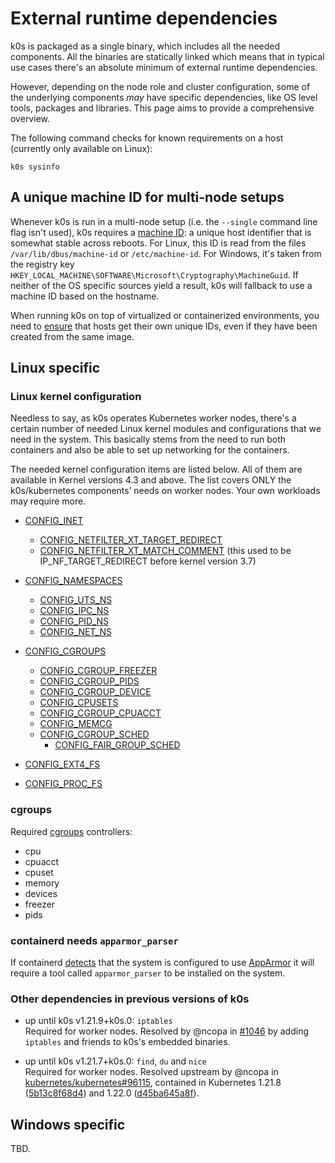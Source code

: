 # External runtime dependencies

k0s is packaged as a single binary, which includes all the needed components.
All the binaries are statically linked which means that in typical use cases
there's an absolute minimum of external runtime dependencies.

However, depending on the node role and cluster configuration, some of the
underlying components _may_ have specific dependencies, like OS level tools,
packages and libraries. This page aims to provide a comprehensive overview.

The following command checks for known requirements on a host (currently only
available on Linux):

```shell
k0s sysinfo
```

## A unique machine ID for multi-node setups

Whenever k0s is run in a multi-node setup (i.e. the `--single` command line flag
isn't used), k0s requires a [machine ID]: a unique host identifier that is
somewhat stable across reboots. For Linux, this ID is read from the files
`/var/lib/dbus/machine-id` or `/etc/machine-id`. For Windows, it's taken from
the registry key `HKEY_LOCAL_MACHINE\SOFTWARE\Microsoft\Cryptography\MachineGuid`.
If neither of the OS specific sources yield a result, k0s will fallback to use a
machine ID based on the hostname.

When running k0s on top of virtualized or containerized environments, you need
to [ensure][ensure-unique-id] that hosts get their own unique IDs, even if they
have been created from the same image.

[machine ID]: https://github.com/denisbrodbeck/machineid/blob/v1.0.1/README.md#what-you-get
[ensure-unique-id]: https://github.com/denisbrodbeck/machineid/blob/v1.0.1/README.md#unique-key-reliability

## Linux specific
<!--
This piece of documentation is best-effort and considered to be augmented and
extended in the future. The kernel and cgroups requirements are basically taken
from kubernetes/system-validators. Often there's no real hint as to why they are
required (although most requirements seem pretty obvious). Also need to check
for requirements of kube-router and calico.
-->

### Linux kernel configuration

Needless to say, as k0s operates Kubernetes worker nodes, there's a certain
number of needed Linux kernel modules and configurations that we need in the
system. This basically stems from the need to run both containers and also be
able to set up networking for the containers.

The needed kernel configuration items are listed below. All of them are
available in Kernel versions 4.3 and above. The list covers ONLY the
k0s/kubernetes components’ needs on worker nodes. Your own workloads may require
more.

- [CONFIG_INET](https://github.com/torvalds/linux/blob/v4.3/net/Kconfig#L5)
  - [CONFIG_NETFILTER_XT_TARGET_REDIRECT](https://github.com/torvalds/linux/blob/v4.3/net/netfilter/Kconfig#L853)
  - [CONFIG_NETFILTER_XT_MATCH_COMMENT](https://github.com/torvalds/linux/blob/v4.3/net/netfilter/Kconfig#L1002)
    (this used to be IP_NF_TARGET_REDIRECT before kernel version 3.7)

- [CONFIG_NAMESPACES](https://github.com/torvalds/linux/blob/v4.3/init/Kconfig#L1168)
  - [CONFIG_UTS_NS](https://github.com/torvalds/linux/blob/v4.3/init/Kconfig#L1180)
  - [CONFIG_IPC_NS](https://github.com/torvalds/linux/blob/v4.3/init/Kconfig#L1187)
  - [CONFIG_PID_NS](https://github.com/torvalds/linux/blob/v4.3/init/Kconfig#L1210)
  - [CONFIG_NET_NS](https://github.com/torvalds/linux/blob/v4.3/init/Kconfig#L1218)

- [CONFIG_CGROUPS](https://github.com/torvalds/linux/blob/v4.3/init/Kconfig#L927)
  - [CONFIG_CGROUP_FREEZER](https://github.com/torvalds/linux/blob/v4.3/init/Kconfig#L953)
  - [CONFIG_CGROUP_PIDS](https://github.com/torvalds/linux/blob/v4.3/init/Kconfig#L959)
  - [CONFIG_CGROUP_DEVICE](https://github.com/torvalds/linux/blob/v4.3/init/Kconfig#L975)
  - [CONFIG_CPUSETS](https://github.com/torvalds/linux/blob/v4.3/init/Kconfig#L981)
  - [CONFIG_CGROUP_CPUACCT](https://github.com/torvalds/linux/blob/v4.3/init/Kconfig#L996)
  - [CONFIG_MEMCG](https://github.com/torvalds/linux/blob/v4.3/init/Kconfig#L1005)
  - [CONFIG_CGROUP_SCHED](https://github.com/torvalds/linux/blob/v4.3/init/Kconfig#L1081)
    - [CONFIG_FAIR_GROUP_SCHED](https://github.com/torvalds/linux/blob/v4.3/init/Kconfig#L1090)

- [CONFIG_EXT4_FS](https://github.com/torvalds/linux/blob/v4.3/fs/ext4/Kconfig#L33)
- [CONFIG_PROC_FS](https://github.com/torvalds/linux/blob/v4.3/fs/proc/Kconfig#L1)

### cgroups

Required [cgroups] controllers:

- cpu
- cpuacct
- cpuset
- memory
- devices
- freezer
- pids

[cgroups]: https://man7.org/linux/man-pages/man7/cgroups.7.html

### containerd needs `apparmor_parser`

If containerd [detects][cd-aa] that the system is configured to use [AppArmor]
it will require a tool called `apparmor_parser` to be installed on the system.

[cd-aa]: https://github.com/containerd/containerd/blob/v1.5.13/pkg/apparmor/apparmor_linux.go#L38-L49
[AppArmor]: https://wiki.ubuntu.com/AppArmor

### Other dependencies in previous versions of k0s

- up until k0s v1.21.9+k0s.0: `iptables`  
  Required for worker nodes. Resolved by @ncopa in [#1046] by adding `iptables`
  and friends to k0s's embedded binaries.

- up until k0s v1.21.7+k0s.0: `find`, `du` and `nice`  
  Required for worker nodes. Resolved upstream by @ncopa in
  [kubernetes/kubernetes#96115], contained in Kubernetes 1.21.8 ([5b13c8f68d4])
  and 1.22.0 ([d45ba645a8f]).

[#1046]: https://github.com/k0sproject/k0s/pull/1046
[kubernetes/kubernetes#96115]: https://github.com/kubernetes/kubernetes/pull/96115
[5b13c8f68d4]: https://github.com/kubernetes/kubernetes/commit/5b13c8f68d48740261fa4c96ecb0a504982088a8
[d45ba645a8f]: https://github.com/kubernetes/kubernetes/commit/d45ba645a8f7b288284890a051c73bbae717da4b

## Windows specific
<!--
The kubernetes/system-validators require certain Windows versions starting with
Windows Server 2016. k0s states that it requires Windows Server 2019, though.
-->

TBD.
